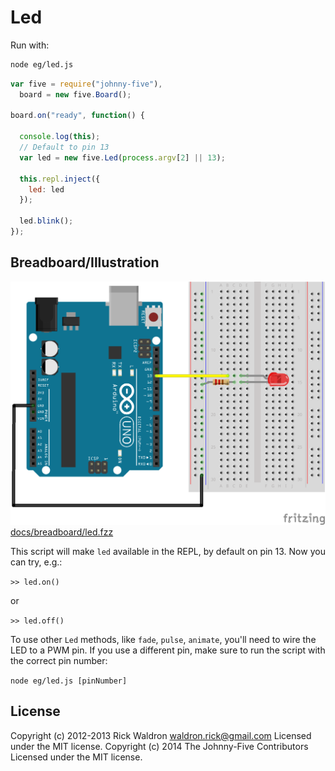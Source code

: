 # Led

Run with:
```bash
node eg/led.js
```


```javascript
var five = require("johnny-five"),
  board = new five.Board();

board.on("ready", function() {

  console.log(this);
  // Default to pin 13
  var led = new five.Led(process.argv[2] || 13);

  this.repl.inject({
    led: led
  });

  led.blink();
});


```


## Breadboard/Illustration


![docs/breadboard/led.png](breadboard/led.png)
[docs/breadboard/led.fzz](breadboard/led.fzz)

This script will make `led` available in the REPL, by default on pin 13.
Now you can try, e.g.:

`>> led.on()`

or

`>> led.off()`

To use other `Led` methods, like `fade`, `pulse`, `animate`, you'll need to
wire the LED to a PWM pin. If you use a different pin, make sure to run
the script with the correct pin number:

`node eg/led.js [pinNumber]`



## License
Copyright (c) 2012-2013 Rick Waldron <waldron.rick@gmail.com>
Licensed under the MIT license.
Copyright (c) 2014 The Johnny-Five Contributors
Licensed under the MIT license.
